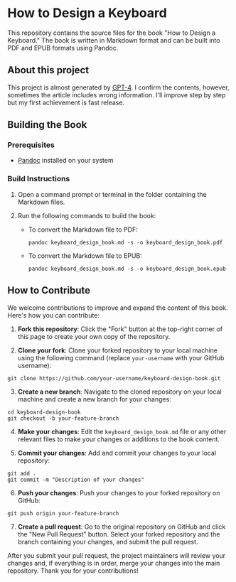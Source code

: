 # How to Design a Keyboard

This repository contains the source files for the book "How to Design a Keyboard." The book is written in Markdown format and can be built into PDF and EPUB formats using Pandoc.

## About this project
This project is almost generated by [GPT-4](https://openai.com/research/gpt-4). I confirm the contents, however, sometimes the article includes wrong information. I'll improve step by step but my first achievement is fast release.

## Building the Book

### Prerequisites

- [Pandoc](https://pandoc.org/) installed on your system

### Build Instructions

1. Open a command prompt or terminal in the folder containing the Markdown files.
2. Run the following commands to build the book:

   - To convert the Markdown file to PDF:
     ```
     pandoc keyboard_design_book.md -s -o keyboard_design_book.pdf
     ```
   - To convert the Markdown file to EPUB:
     ```
     pandoc keyboard_design_book.md -s -o keyboard_design_book.epub
     ```

## How to Contribute

We welcome contributions to improve and expand the content of this book. Here's how you can contribute:

1. **Fork this repository**: Click the "Fork" button at the top-right corner of this page to create your own copy of the repository.

2. **Clone your fork**: Clone your forked repository to your local machine using the following command (replace `your-username` with your GitHub username):

```
git clone https://github.com/your-username/keyboard-design-book.git
```

3. **Create a new branch**: Navigate to the cloned repository on your local machine and create a new branch for your changes:

```
cd keyboard-design-book
git checkout -b your-feature-branch
```


4. **Make your changes**: Edit the `keyboard_design_book.md` file or any other relevant files to make your changes or additions to the book content.

5. **Commit your changes**: Add and commit your changes to your local repository:

```
git add .
git commit -m "Description of your changes"
```

6. **Push your changes**: Push your changes to your forked repository on GitHub:

```
git push origin your-feature-branch
```


7. **Create a pull request**: Go to the original repository on GitHub and click the "New Pull Request" button. Select your forked repository and the branch containing your changes, and submit the pull request.

After you submit your pull request, the project maintainers will review your changes and, if everything is in order, merge your changes into the main repository. Thank you for your contributions!


